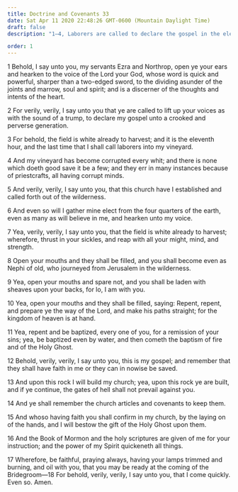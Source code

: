 ```yaml
---
title: Doctrine and Covenants 33
date: Sat Apr 11 2020 22:48:26 GMT-0600 (Mountain Daylight Time)
draft: false
description: "1–4, Laborers are called to declare the gospel in the eleventh hour; 5–6, The Church is established, and the elect are to be gathered; 7–10, Repent, for the kingdom of heaven is at hand; 11–15, The Church is built upon the gospel rock; 16–18, Prepare for the coming of the Bridegroom."

order: 1
---
```

    
1 Behold, I say unto you, my servants Ezra and Northrop, open ye your ears and hearken to the voice of the Lord your God, whose word is quick and powerful, sharper than a two-edged sword, to the dividing asunder of the joints and marrow, soul and spirit; and is a discerner of the thoughts and intents of the heart.

2 For verily, verily, I say unto you that ye are called to lift up your voices as with the sound of a trump, to declare my gospel unto a crooked and perverse generation.

3 For behold, the field is white already to harvest; and it is the eleventh hour, and the last time that I shall call laborers into my vineyard.

4 And my vineyard has become corrupted every whit; and there is none which doeth good save it be a few; and they err in many instances because of priestcrafts, all having corrupt minds.

5 And verily, verily, I say unto you, that this church have I established and called forth out of the wilderness.

6 And even so will I gather mine elect from the four quarters of the earth, even as many as will believe in me, and hearken unto my voice.

7 Yea, verily, verily, I say unto you, that the field is white already to harvest; wherefore, thrust in your sickles, and reap with all your might, mind, and strength.

8 Open your mouths and they shall be filled, and you shall become even as Nephi of old, who journeyed from Jerusalem in the wilderness.

9 Yea, open your mouths and spare not, and you shall be laden with sheaves upon your backs, for lo, I am with you.

10 Yea, open your mouths and they shall be filled, saying: Repent, repent, and prepare ye the way of the Lord, and make his paths straight; for the kingdom of heaven is at hand.

11 Yea, repent and be baptized, every one of you, for a remission of your sins; yea, be baptized even by water, and then cometh the baptism of fire and of the Holy Ghost.

12 Behold, verily, verily, I say unto you, this is my gospel; and remember that they shall have faith in me or they can in nowise be saved.

13 And upon this rock I will build my church; yea, upon this rock ye are built, and if ye continue, the gates of hell shall not prevail against you.

14 And ye shall remember the church articles and covenants to keep them.

15 And whoso having faith you shall confirm in my church, by the laying on of the hands, and I will bestow the gift of the Holy Ghost upon them.

16 And the Book of Mormon and the holy scriptures are given of me for your instruction; and the power of my Spirit quickeneth all things.

17 Wherefore, be faithful, praying always, having your lamps trimmed and burning, and oil with you, that you may be ready at the coming of the Bridegroom—18 For behold, verily, verily, I say unto you, that I come quickly. Even so. Amen.
